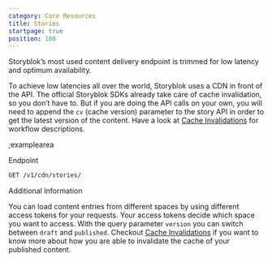 ```yaml
---
category: Core Resources
title: Stories
startpage: true
position: 100
---
```


Storyblok’s most used content delivery endpoint is trimmed for low latency and optimum availability.

To achieve low latencies all over the world, Storyblok uses a CDN in front of the API. The official Storyblok SDKs already take care of cache invalidation, so you don’t have to. But if you are doing the API calls on your own, you will need to append the `cv` (cache version) parameter to the story API in order to get the latest version of the content. Have a look at [Cache Invalidations](#/topics/cache-invalidation) for workflow descriptions.

;examplearea

Endpoint

```bash
GET /v1/cdn/stories/
```

Additional Information

You can load content entries from different spaces by using different access tokens for your requests. Your access tokens decide which space you want to access. With the query parameter `version` you can switch between `draft` and `published`. Checkout [Cache Invalidations](#/topics/cache-invalidation) if you want to know more about how you are able to invalidate the cache of your published content.